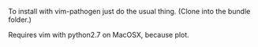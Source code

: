 To install with vim-pathogen just do the usual thing. (Clone into the bundle folder.)

Requires vim with python2.7 on MacOSX, because plot.
